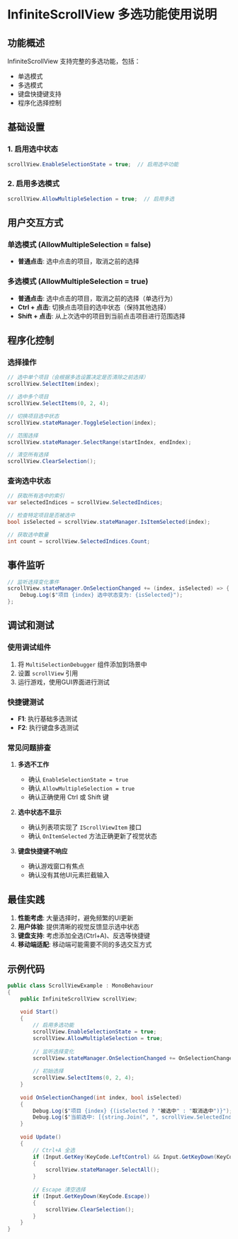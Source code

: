 # InfiniteScrollView 多选功能使用说明

## 功能概述

InfiniteScrollView 支持完整的多选功能，包括：
- 单选模式
- 多选模式
- 键盘快捷键支持
- 程序化选择控制

## 基础设置

### 1. 启用选中状态
```csharp
scrollView.EnableSelectionState = true;  // 启用选中功能
```

### 2. 启用多选模式
```csharp
scrollView.AllowMultipleSelection = true;  // 启用多选
```

## 用户交互方式

### 单选模式 (AllowMultipleSelection = false)
- **普通点击**: 选中点击的项目，取消之前的选择

### 多选模式 (AllowMultipleSelection = true)
- **普通点击**: 选中点击的项目，取消之前的选择（单选行为）
- **Ctrl + 点击**: 切换点击项目的选中状态（保持其他选择）
- **Shift + 点击**: 从上次选中的项目到当前点击项目进行范围选择

## 程序化控制

### 选择操作
```csharp
// 选中单个项目（会根据多选设置决定是否清除之前选择）
scrollView.SelectItem(index);

// 选中多个项目
scrollView.SelectItems(0, 2, 4);

// 切换项目选中状态
scrollView.stateManager.ToggleSelection(index);

// 范围选择
scrollView.stateManager.SelectRange(startIndex, endIndex);

// 清空所有选择
scrollView.ClearSelection();
```

### 查询选中状态
```csharp
// 获取所有选中的索引
var selectedIndices = scrollView.SelectedIndices;

// 检查特定项目是否被选中
bool isSelected = scrollView.stateManager.IsItemSelected(index);

// 获取选中数量
int count = scrollView.SelectedIndices.Count;
```

## 事件监听

```csharp
// 监听选择变化事件
scrollView.stateManager.OnSelectionChanged += (index, isSelected) => {
    Debug.Log($"项目 {index} 选中状态变为: {isSelected}");
};
```

## 调试和测试

### 使用调试组件
1. 将 `MultiSelectionDebugger` 组件添加到场景中
2. 设置 `scrollView` 引用
3. 运行游戏，使用GUI界面进行测试

### 快捷键测试
- **F1**: 执行基础多选测试
- **F2**: 执行键盘多选测试

### 常见问题排查

1. **多选不工作**
   - 确认 `EnableSelectionState = true`
   - 确认 `AllowMultipleSelection = true`
   - 确认正确使用 Ctrl 或 Shift 键

2. **选中状态不显示**
   - 确认列表项实现了 `IScrollViewItem` 接口
   - 确认 `OnItemSelected` 方法正确更新了视觉状态

3. **键盘快捷键不响应**
   - 确认游戏窗口有焦点
   - 确认没有其他UI元素拦截输入

## 最佳实践

1. **性能考虑**: 大量选择时，避免频繁的UI更新
2. **用户体验**: 提供清晰的视觉反馈显示选中状态
3. **键盘支持**: 考虑添加全选(Ctrl+A)、反选等快捷键
4. **移动端适配**: 移动端可能需要不同的多选交互方式

## 示例代码

```csharp
public class ScrollViewExample : MonoBehaviour
{
    public InfiniteScrollView scrollView;
    
    void Start()
    {
        // 启用多选功能
        scrollView.EnableSelectionState = true;
        scrollView.AllowMultipleSelection = true;
        
        // 监听选择变化
        scrollView.stateManager.OnSelectionChanged += OnSelectionChanged;
        
        // 初始选择
        scrollView.SelectItems(0, 2, 4);
    }
    
    void OnSelectionChanged(int index, bool isSelected)
    {
        Debug.Log($"项目 {index} {(isSelected ? "被选中" : "取消选中")}");
        Debug.Log($"当前选中: [{string.Join(", ", scrollView.SelectedIndices)}]");
    }
    
    void Update()
    {
        // Ctrl+A 全选
        if (Input.GetKey(KeyCode.LeftControl) && Input.GetKeyDown(KeyCode.A))
        {
            scrollView.stateManager.SelectAll();
        }
        
        // Escape 清空选择
        if (Input.GetKeyDown(KeyCode.Escape))
        {
            scrollView.ClearSelection();
        }
    }
}
```